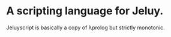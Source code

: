 

# A scripting language for Jeluy.

Jeluyscript is basically a copy of λprolog but strictly monotonic.